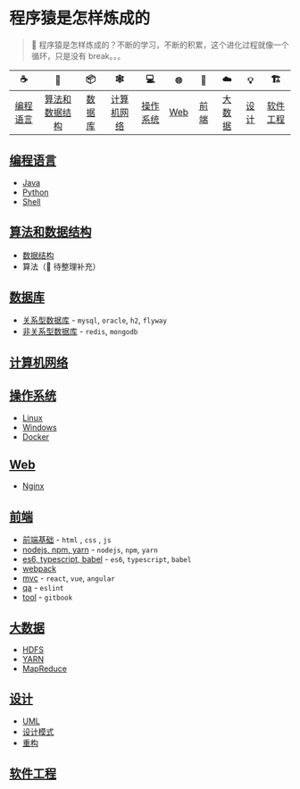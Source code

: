 # 程序猿是怎样炼成的

> :gorilla: 程序猿是怎样炼成的？不断的学习，不断的积累，这个进化过程就像一个循环，只是没有 break。。。

|       :coffee:        |            :game_die:             |     :package:     |       :spider_web:        |      :computer:       | :globe_with_meridians: |     :art:     |      :cloud:      |    :bulb:     | :building_construction: |
| :-------------------: | :-------------------------------: | :---------------: | :-----------------------: | :-------------------: | :--------------------: | :-----------: | :---------------: | :-----------: | :---------------------: |
| [编程语言](#编程语言) | [算法和数据结构](#算法和数据结构) | [数据库](#数据库) | [计算机网络](#计算机网络) | [操作系统](#操作系统) |      [Web](#web)       | [前端](#前端) | [大数据](#大数据) | [设计](#设计) |  [软件工程](#软件工程)  |

## [编程语言](docs/programming)

- [Java](docs/programming/java)
- [Python](docs/programming/python.md)
- [Shell](docs/programming/shell)

## [算法和数据结构](docs/algorithm)

- [数据结构](docs/algorithm/data-structure)
- 算法（:construction: 待整理补充）

## [数据库](docs/database)

- [关系型数据库](docs/database/sql) - `mysql`, `oracle`, `h2`, `flyway`
- [非关系型数据库](docs/database/nosql) - `redis`, `mongodb`

## [计算机网络](docs/network)

## [操作系统](docs/os)

- [Linux](docs/os/linux)
- [Windows](docs/os/windows)
- [Docker](docs/os/docker)

## [Web](docs/web)

- [Nginx](docs/web/nginx)

## [前端](docs/frontend)

- [前端基础](docs/frontend/base) - `html` , `css` , `js`
- [nodejs, npm, yarn](docs/frontend/nodejs) - `nodejs`, `npm`, `yarn`
- [es6, typescript, babel](docs/frontend/es6) - `es6`, `typescript`, `babel`
- [webpack](docs/frontend/webpack)
- [mvc](docs/frontend/mvc) - `react`, `vue`, `angular`
- [qa](docs/frontend/qa) - `eslint`
- [tool](docs/frontend/tool) - `gitbook`

## [大数据](docs/big-data)

- [HDFS](docs/big-data/HDFS.md)
- [YARN](docs/big-data/YARN.md)
- [MapReduce](docs/big-data/MapReduce.md)

## [设计](docs/design)

- [UML](docs/design/uml)
- [设计模式](docs/design/design-patterns)
- [重构](docs/design/refactor)

## [软件工程](docs/software)
